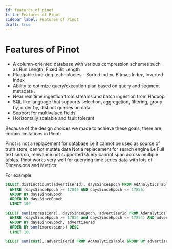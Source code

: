 ```yaml
---
id: features_of_pinot
title: Features of Pinot
sidebar_label: Features of Pinot
draft: true
---
```


# Features of Pinot

-   A column-oriented database with various compression schemes such as Run Length, Fixed Bit Length
-   Pluggable indexing technologies - Sorted Index, Bitmap Index, Inverted Index
-   Ability to optimize query/execution plan based on query and segment metadata .
-   Near real time ingestion from streams and batch ingestion from Hadoop
-   SQL like language that supports selection, aggregation, filtering, group by, order by, distinct queries on data.
-   Support for multivalued fields
-   Horizontally scalable and fault tolerant

Because of the design choices we made to achieve these goals, there are certain limitations in Pinot:

Pinot is not a replacement for database i.e it cannot be used as source of truth store, cannot mutate data
Not a replacement for search engine i.e Full text search, relevance not supported
Query cannot span across multiple tables.
Pinot works very well for querying time series data with lots of Dimensions and Metrics. <br />

For example:

```SQL
SELECT distinctCount(advertiserId), daysSinceEpoch FROM AdAnalyticsTable
  WHERE (daysSinceEpoch >= 17849 AND daysSinceEpoch <= 17856)
  GROUP BY daysSinceEpoch
  ORDER BY daysSinceEpoch
  LIMIT 100
```

```SQL
SELECT sum(impressions), daysSinceEpoch, advertiserId FROM AdAnalyticsTable
  WHERE (daysSinceEpoch >= 17824 and daysSinceEpoch <= 17854) AND adveriserId = '1234356789'
  GROUP BY daysSinceEpoch, advertiserId
  ORDER BY sum(impressions) DESC
  LIMIT 100
```

```SQL
SELECT sum(cost), advertiserId FROM AdAnalyticsTable GROUP BY advertiserId ORDER BY sum(cost) DESC LIMIT 50
```
